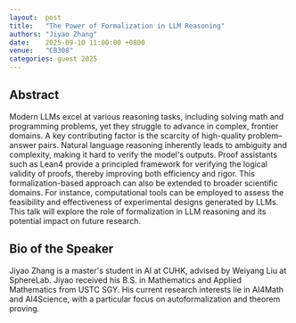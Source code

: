 ```yaml
--- 
layout:  post 
title:   "The Power of Formalization in LLM Reasoning"
authors: "Jiyao Zhang"
date:    2025-09-10 11:00:00 +0800
venue:   "CB308"
categories: guest 2025
--- 
```


## Abstract

Modern LLMs excel at various reasoning tasks, including solving math and programming problems, yet they struggle to advance in complex, frontier domains. A key contributing factor is the scarcity of high-quality problem–answer pairs. Natural language reasoning inherently leads to ambiguity and complexity, making it hard to verify the model's outputs. Proof assistants such as Lean4 provide a principled framework for verifying the logical validity of proofs, thereby improving both efficiency and rigor. This formalization-based approach can also be extended to broader scientific domains. For instance, computational tools can be employed to assess the feasibility and effectiveness of experimental designs generated by LLMs. This talk will explore the role of formalization in LLM reasoning and its potential impact on future research.


## Bio of the Speaker

Jiyao Zhang is a master's student in AI at CUHK, advised by Weiyang Liu at SphereLab. Jiyao received his B.S. in Mathematics and Applied Mathematics from USTC SGY. His current research interests lie in AI4Math and AI4Science, with a particular focus on autoformalization and theorem proving.
